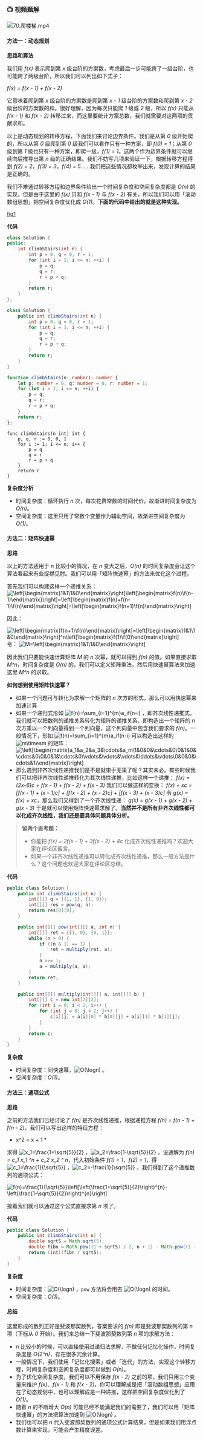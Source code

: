 ### 📺 视频题解  
![70.爬楼梯.mp4](7f0841fe-83c6-4fab-9702-9eb8932cb037)

#### 方法一：动态规划

**思路和算法**

我们用 *f(x)* 表示爬到第 *x* 级台阶的方案数，考虑最后一步可能跨了一级台阶，也可能跨了两级台阶，所以我们可以列出如下式子：

*f(x) = f(x - 1) + f(x - 2)*

它意味着爬到第 *x* 级台阶的方案数是爬到第 *x - 1* 级台阶的方案数和爬到第 *x - 2* 级台阶的方案数的和。很好理解，因为每次只能爬 *1* 级或 *2* 级，所以 *f(x)* 只能从 *f(x - 1)* 和 *f(x - 2)* 转移过来，而这里要统计方案总数，我们就需要对这两项的贡献求和。

以上是动态规划的转移方程，下面我们来讨论边界条件。我们是从第 *0* 级开始爬的，所以从第 *0* 级爬到第 *0* 级我们可以看作只有一种方案，即 *f(0) = 1*；从第 *0* 级到第 *1* 级也只有一种方案，即爬一级，*f(1) = 1*。这两个作为边界条件就可以继续向后推导出第 *n* 级的正确结果。我们不妨写几项来验证一下，根据转移方程得到 *f(2) = 2*，*f(3) = 3*，*f(4) = 5*......我们把这些情况都枚举出来，发现计算的结果是正确的。

我们不难通过转移方程和边界条件给出一个时间复杂度和空间复杂度都是 *O(n)* 的实现，但是由于这里的 *f(x)* 只和 *f(x - 1)* 与 *f(x - 2)* 有关，所以我们可以用「滚动数组思想」把空间复杂度优化成 *O(1)*。**下面的代码中给出的就是这种实现。**

 [fig1](https://assets.leetcode-cn.com/solution-static/70/70_fig1.gif)


**代码**

```C++ [sol1-C++]
class Solution {
public:
    int climbStairs(int n) {
        int p = 0, q = 0, r = 1;
        for (int i = 1; i <= n; ++i) {
            p = q; 
            q = r; 
            r = p + q;
        }
        return r;
    }
};
```

```Java [sol1-Java]
class Solution {
    public int climbStairs(int n) {
        int p = 0, q = 0, r = 1;
        for (int i = 1; i <= n; ++i) {
            p = q; 
            q = r; 
            r = p + q;
        }
        return r;
    }
}
```

```TypeScript [sol1-TypeScript]
function climbStairs(n: number): number {
    let p: number = 0, q: number = 0, r: number = 1;
    for (let i = 1; i <= n; ++i) {
        p = q; 
        q = r; 
        r = p + q;
    }
    return r;
};

```

```golang [sol1-Golang]
func climbStairs(n int) int {
    p, q, r := 0, 0, 1
    for i := 1; i <= n; i++ {
        p = q
        q = r
        r = p + q
    }
    return r
}
```

**复杂度分析**

- 时间复杂度：循环执行 *n* 次，每次花费常数的时间代价，故渐进时间复杂度为 *O(n)*。
- 空间复杂度：这里只用了常数个变量作为辅助空间，故渐进空间复杂度为 *O(1)*。

#### 方法二：矩阵快速幂

**思路**

以上的方法适用于 *n* 比较小的情况，在 *n* 变大之后，*O(n)* 的时间复杂度会让这个算法看起来有些捉襟见肘。我们可以用「矩阵快速幂」的方法来优化这个过程。

首先我们可以构建这样一个递推关系：
![\left\[\begin{matrix}1&1\\1&0\end{matrix}\right\]\left\[\begin{matrix}f(n)\\f(n-1)\end{matrix}\right\]=\left\[\begin{matrix}f(n)+f(n-1)\\f(n)\end{matrix}\right\]=\left\[\begin{matrix}f(n+1)\\f(n)\end{matrix}\right\] ](./p___left__begin{matrix}_____1_&_1______1_&_0_end{matrix}_right__left__begin{matrix}_____f_n______f_n_-_1__end{matrix}_right__=__left__begin{matrix}_____f_n__+_f_n_-_1______f_n__end{matrix}_right__=__left__begin{matrix}_____f_n_+_1______f_n__end{matrix}_right___.png) 

因此：

![\left\[\begin{matrix}f(n+1)\\f(n)\end{matrix}\right\]=\left\[\begin{matrix}1&1\\1&0\end{matrix}\right\]^n\left\[\begin{matrix}f(1)\\f(0)\end{matrix}\right\] ](./p___left__begin{matrix}_____f_n_+_1______f_n__end{matrix}_right__=__left__begin{matrix}_____1_&_1______1_&_0_end{matrix}_right__^n_left__begin{matrix}_____f_1______f_0__end{matrix}_right___.png) 
令：
![M=\left\[\begin{matrix}1&1\\1&0\end{matrix}\right\] ](./p___M_=_left__begin{matrix}_____1_&_1______1_&_0_end{matrix}_right___.png) 

因此我们只要能快速计算矩阵 *M* 的 *n* 次幂，就可以得到 *f(n)* 的值。如果直接求取 *M^n*，时间复杂度是 *O(n)* 的，我们可以定义矩阵乘法，然后用快速幂算法来加速这里 *M^n* 的求取。

**如何想到使用矩阵快速幂？**

+ 如果一个问题可与转化为求解一个矩阵的 *n* 次方的形式，那么可以用快速幂来加速计算
+ 如果一个递归式形如 ![f(n)=\sum_{i=1}^{m}a_if(n-i) ](./p__f_n__=_sum_{i_=_1}^{m}_a_i_f_n_-_i__.png) ，即齐次线性递推式，我们就可以把数列的递推关系转化为矩阵的递推关系，即构造出一个矩阵的 *n* 次方乘以一个列向量得到一个列向量，这个列向量中包含我们要求的 *f(n)*。一般情况下，形如 ![f(n)=\sum_{i=1}^{m}a_if(n-i) ](./p__f_n__=_sum_{i_=_1}^{m}_a_i_f_n_-_i__.png)  可以构造出这样的 ![m\timesm ](./p__m_times_m_.png)  的矩阵：
![\left\[\begin{matrix}a_1&a_2&a_3&\cdots&a_m\\1&0&0&\cdots&0\\0&1&0&\cdots&0\\0&0&1&\cdots&0\\\vdots&\vdots&\vdots&\ddots&\vdots\\0&0&0&\cdots&1\\\end{matrix}\right\] ](./p___left______begin{matrix}_________a_1_&_a_2_&_a_3_&_cdots_&_a_m__________1_&_0_&_0_&_cdots_&_0__________0_&_1_&_0_&_cdots_&_0__________0_&_0_&_1_&_cdots_&_0__________vdots_&_vdots_&_vdots_&_ddots_&_vdots__________0_&_0_&_0_&_cdots_&_1______end{matrix}_right___.png) 
+ 那么遇到非齐次线性递推我们是不是就束手无策了呢？其实未必。有些时候我们可以把非齐次线性递推转化为其次线性递推，比如这样一个递推：
*f(x) = (2x-6)c + f(x - 1) + f(x - 2) + f(x - 3)*
我们可以做这样的变换：
*f(x) + xc = [f(x - 1) + (x - 1)c] + [f(x - 2) + (x - 2)c] + [f(x - 3) + (x - 3)c]*
令 *g(x) = f(x) + xc*，那么我们又得到了一个齐次线性递：
*g(x) = g(x - 1) + g(x - 2) + g(x - 3)*
于是就可以使用矩阵快速幂求解了。**当然并不是所有非齐次线性都可以化成齐次线性，我们还是要具体问题具体分析。**

>**留两个思考题：** 
>+ 你能把 *f(x) = 2f(x - 1) + 3f(x - 2) + 4c* 化成齐次线性递推吗？欢迎大家在评论区留言。
>+ 如果一个非齐次线性递推可以转化成齐次线性递推，那么一般方法是什么？这个问题也欢迎大家在评论区总结。

**代码**

```Java [sol2-Java]
public class Solution {
    public int climbStairs(int n) {
        int[][] q = {{1, 1}, {1, 0}};
        int[][] res = pow(q, n);
        return res[0][0];
    }

    public int[][] pow(int[][] a, int n) {
        int[][] ret = {{1, 0}, {0, 1}};
        while (n > 0) {
            if ((n & 1) == 1) {
                ret = multiply(ret, a);
            }
            n >>= 1;
            a = multiply(a, a);
        }
        return ret;
    }

    public int[][] multiply(int[][] a, int[][] b) {
        int[][] c = new int[2][2];
        for (int i = 0; i < 2; i++) {
            for (int j = 0; j < 2; j++) {
                c[i][j] = a[i][0] * b[0][j] + a[i][1] * b[1][j];
            }
        }
        return c;
    }
}
```

**复杂度**

- 时间复杂度：同快速幂，![O(\logn) ](./p__O_log_n__.png) 。
- 空间复杂度：*O(1)*。

#### 方法三：通项公式

**思路**

之前的方法我们已经讨论了 *f(n)* 是齐次线性递推，根据递推方程 *f(n) = f(n - 1) + f(n - 2)*，我们可以写出这样的特征方程：

* x^2 = x + 1 *

求得 ![x_1=\frac{1+\sqrt{5}}{2} ](./p__x_1_=_frac{1+sqrt{5}}{2}_.png) ，![x_2=\frac{1-\sqrt{5}}{2} ](./p__x_2_=_frac{1-sqrt{5}}{2}_.png) ，设通解为 *f(n) = c_1 x_1 ^n + c_2 x_2 ^ n*，代入初始条件 *f(1) = 1*，*f(2) = 1*，得 ![c_1=\frac{1}{\sqrt{5}} ](./p__c_1_=_frac{1}{sqrt{5}}_.png) ，![c_2=-\frac{1}{\sqrt{5}} ](./p__c_2_=_-frac{1}{sqrt{5}}_.png) ，我们得到了这个递推数列的通项公式：

![f(n)=\frac{1}{\sqrt{5}}\left\[\left(\frac{1+\sqrt{5}}{2}\right)^{n}-\left(\frac{1-\sqrt{5}}{2}\right)^{n}\right\] ](./p__f_n__=_frac{1}{sqrt{5}}left__left_frac{1+sqrt{5}}{2}right_^{n}_-_left_frac{1-sqrt{5}}{2}right_^{n}_right__.png) 

接着我们就可以通过这个公式直接求第 *n* 项了。

**代码**

```Java [sol3-Java]
public class Solution {
    public int climbStairs(int n) {
        double sqrt5 = Math.sqrt(5);
        double fibn = Math.pow((1 + sqrt5) / 2, n + 1) - Math.pow((1 - sqrt5) / 2, n + 1);
        return (int)(fibn / sqrt5);
    }
}
```

**复杂度**

- 时间复杂度：![O(\logn) ](./p__O_log_n__.png) ，`pow` 方法将会用去 ![O(\logn) ](./p__O_log_n__.png)  的时间。
- 空间复杂度：*O(1)*。

#### 总结

这里形成的数列正好是斐波那契数列，答案要求的 *f(n)* 即是斐波那契数列的第 *n* 项（下标从 *0* 开始）。我们来总结一下斐波那契数列第 *n* 项的求解方法：

+ *n* 比较小的时候，可以直接使用过递归法求解，不做任何记忆化操作，时间复杂度是 *O(2^n)*，存在很多冗余计算。
+ 一般情况下，我们使用「记忆化搜索」或者「迭代」的方法，实现这个转移方程，时间复杂度和空间复杂度都可以做到 *O(n)*。
+ 为了优化空间复杂度，我们可以不用保存 *f(x - 2)* 之前的项，我们只用三个变量来维护 *f(x)*、*f(x - 1)* 和 *f(x - 2)*，你可以理解成是把「滚动数组思想」应用在了动态规划中，也可以理解成是一种递推，这样把空间复杂度优化到了 *O(1)*。
+ 随着 *n* 的不断增大 *O(n)* 可能已经不能满足我们的需要了，我们可以用「矩阵快速幂」的方法把算法加速到 ![O(\logn) ](./p__O_log_n__.png) 。
+ 我们也可以把 *n* 代入斐波那契数列的通项公式计算结果，但是如果我们用浮点数计算来实现，可能会产生精度误差。